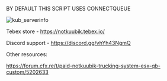 BY DEFAULT THIS SCRIPT USES CONNECTQUEUE

![kub_serverinfo](https://github.com/notkuubik/kub_serverinfo/assets/157408598/8575783f-6134-420c-88df-7750f5ffd75a)

Tebex store - https://notkuubik.tebex.io/

Discord support - https://discord.gg/vhYh43NgmQ

Other resources:

https://forum.cfx.re/t/paid-notkuubik-trucking-system-esx-qb-custom/5202633
